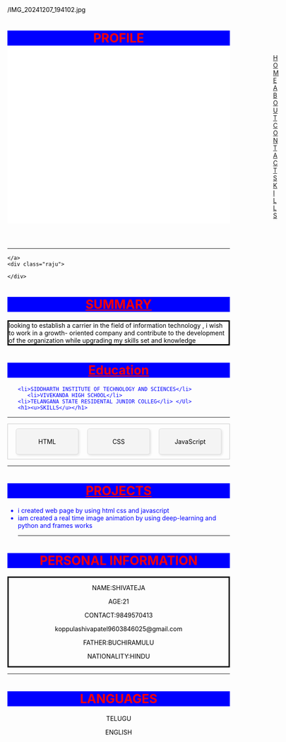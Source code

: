 
<!DOCTYPE html>
<html lang="en">
<head>
  <meta charset="UTF-8">
  <meta name="viewport" content="width=device-width, initial-scale=1.0">
  <title>Single Row Layout</title>
  <style>
    header{
    background-color: white;
    width="100%"
    height=100%
  }
     nav{
      padding-left:600px;
      padding-bottom:10px;
      margin:2px;
      justify-content: space-between;
    
    }
    h1{
      text-align: center;
      color:red;
      background-color:blue;
    }
   
    .flex-container {
      display: flex;
      flex-direction: row; /* Ensures items are in a single row */
      justify-content: center; /* Centers items horizontally */
      align-items: center; /* Centers items vertically */
      gap: 20px; /* Adds space between items */
      padding: 10px;
      border: 1px solid #ccc;
    }

    /* Styling for individual items */
    .item {
      background-color: #f4f4f4;
      padding: 20px;
      text-align: center;
      border: 1px solid #ddd;
      border-radius: 5px;
      box-shadow: 2px 2px 5px rgba(0, 0, 0, 0.1);
      min-width: 100px;
    }
    body{
      color: black;
     
    }
    ul{
      color:black;
      color: blue;
    }
    .shiva{
      text-align: center;
      border: solid;
    }
    .shiva2{
      color:green;
      border: solid;
    }
    .raju{
      background-image:url(/IMG_20241217_130311.jpg);
      background-image: url(/IMG_20241207_194102.jpg);
    }
  </style>
</head>/IMG_20241207_194102.jpg
<body
  <fieldset>
  <header>
    <h1>PROFILE</h1>
  <nav>
    <a href="#" class="#" id="shiva">HOME</a> 
    <a href="#" class="#" id="shiva">ABOUT</a>
      <a href="#" class="#" id="shiva">CONTACT </a>
    <a href="#" class="#" id="shiva">SKILLS</a>
</header><hr>


    </a>
    <div class="raju">
      
    </div>
    
   <h1><u>SUMMARY </u></h1>
   <div="shiva2">
    <P style="border: solid"> looking to establish a carrier in the field of information
technology , i wish to work in a growth- oriented
company and contribute to the development of the
organization while upgrading my skills set and knowledge</div>
</P>
  </nav>
  <div class="ra">
    <h1><u>Education </u></h1>
    <Ul TYPE="DOTTED">
     
    <li>SIDDHARTH INSTITUTE OF TECHNOLOGY AND SCIENCES</li>
       <li>VIVEKANDA HIGH SCHOOL</li>
    <li>TELANGANA STATE RESIDENTAL JUNIOR COLLEG</li> </Ul>
    <h1><u>SKILLS</u></h1>
  </div><hr>
  <!-- Flex container -->
  <div class="flex-container">
    <div class="item">HTML</div>
    <div class="item">CSS</div>
    <div class="item">JavaScript</div>
  </div><hr>
  <h1><u>PROJECTS</u></h1>
  <ul>
    <li>  i created web page by using html css and javascript </li>
    <li>iam created a real time image animation by using deep-learning and python and frames works</li><hr>
  </ul>
  <h1>PERSONAL INFORMATION </h1>
  <div class="shiva">
  <p>NAME:SHIVATEJA</p>
  <P>AGE:21</P
  <p>CONTACT:9849570413</p>
  <email>koppulashivapatel9603846025@gmail.com</email>
  <p>FATHER:BUCHIRAMULU</p>
  <P>NATIONALITY:HINDU</P>
  </div><hr>
  <h1>LANGUAGES</h1>
  <center>
  <P>TELUGU </P>
  <P>ENGLISH </P>
  </center>
  </div>
  
  </fieldset>
</body>
</html>